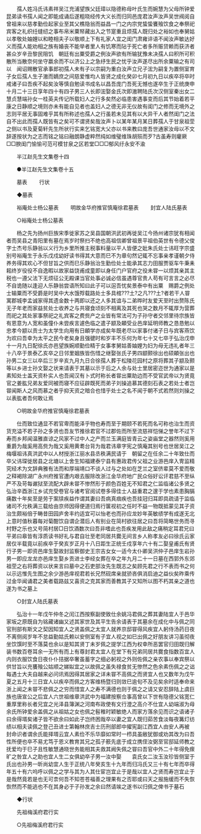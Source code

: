 <!-- { "loadSidebar": true } -->
　　孺人姓冯氏讳素祥吴江充浦望族父廷璋以隐德称母叶氏生而婉慧为父母所钟爱昆弟读书孺人闻之即能成诵后遂粗晓经传大义长而归同邑庞君汝声汝声吴世阀阅自曾祖来以慈孝勤俭起家业至其父樵隐翁而益昌一门之内宗党蛰蛰饔飱饮食之奉祭祀宾客之礼织纴缝纫之事布帛米粟帑藏出入之节寔重且烦孺人既归处之裕如也奉舅姑以孝敬处妯娌以和睦相夫子以敬顺上下有礼家人宜之闺门肃雍谇语不闻汝声敏达好义而孺人能劝相之族有婚丧不能举者里人有饥寒而阽于死亡者多所赈贷赖而获济者甚众岁辛丑黎民阻饥　朝廷有出粟受爵之例汝声欲有所输犹豫未决孺人曰积所可积散所当散奈何坐守嬴余而不以济公上之急纾生民之忧乎汝声遂尽出所余粟输之有司以　闻诏赐散官承事郎初孺人未有子以宗嗣为重白汝声立兄子浤为嗣复为置侧室育子女后孺人生子滶而嫡庶之间慈爱惟均人皆贤之成化癸卯七月初九日以疾卒将卒时戒诸子曰吾疾不起矣汝等慎自勉读书成名以昌吾庞门吾死无憾也遂卒生于正统庚申十月二十三日享年四十有四子男三人长即浤娶金氏次即滶聘陆氏次汉侧室秦出女二慧贞慧端孙女一桂英夫传记所载妇人之行多矣然必临患害遇事变而后其节始着若平康之日静顺之境则亦未有能自见者也盖妇人之德无非无仪故有闺门之修而无境外之志则平居无事固难乎其有所称述也孺人之行虽若未见其有以大异干人者然闺门之法自不出此而孺人既皆有之矣可不谓贤矣哉汝声卜以某年某月某日葬孺人于甘泉祖茔之侧以书及夏菊轩先生所状行实来乞铭宽大父亦以书来教曰庞吾世通家汝母以不文辞遂按状为之志而铭之铭曰融朗静虚粹然纯如维璧维珠胡殒而歹?古虽寿则癯厥□□腴闺门愉愉可范可模甘泉之区若堂□□□郁风纡永安不渝 

　　半江赵先生文集卷十四 


　　●半江赵先生文集卷十五 

　　墓表 
　　行状 

　　◆墓表 

　　裕庵处士杨公墓表 
　　明故金华府推官慎庵徐君墓表 
　　封宜人陆氏墓表 

　　○裕庵处士杨公墓表 

　　杨之先为扬州巨族宋季徙家苏之吴县国朝洪武初再徙吴江今扬州诸宗犹有相闻者而吴县之青阳里有墓在焉岁时祭扫不绝也高祖信卿曾祖景平祖伯英世有令德父俊字士杰号乐静翁以义行为乡里所推主税事料量以平人皆便之妣朱氏处士讳旺字宗盛别号裕庵生于永乐戊戍幼好读书得其大意而巳不为章句然记辄不忘事亲孝谨朝夕侍养务得其欢心不但甘旨之供而巳乐静翁治生勤俭处士能承其志力田服贾驱车牛秉耒耜终岁役役不自逸暇以故家益饶甫成童即以身任门户官府之役未甞一以烦其亲其主税也一遵父法下无烦征公无殿课当官处事必诚必信虽遇尊官贵人苟有可言言之必尽不自诡随以逢迎人乐静翁尝语所知曰此子可以逭吾忧矣景泰中有出粟　赐爵之例处士输粟而不受爵是时吴中大水饿殍载路处士多具棺???土?之凡???土?者若干人甞寓郡城李孟诚家得其遗金数十两即以还之人多其谊与二弟晔时友爱天至时出赘陈氏无子年老而家益贫处士收养之与共寝食顷刻不相离及其死也哭之数月不辄厚为营葬而祀之其处家事祭祀之礼宾客之费赀产之业皆有常法可为子孙守者交邻里待宗族皆有恩意为人宽和虽僮仆未尝疾言遽色临之遣子颛及頔受业邑庠延明师教之恳恳勉以忠孝今颛以贡士为太学生向用有日頔学亦成矣年既老尽以家事付诸子日与宾客燕饮为欢曰吾幸为太平之民今老矣身且强徤时和岁丰不乐何为年七十又七卒于弘治戊申十一月九日配徐氏亦邑望族婉顺勤俭精于女事孝舅姑善妯娌为妇为母无违礼者年三十八卒于景泰乙亥卒之日邻里姻族皆伤惜之继娶张氏子男四颛颢徐出也硕頔张出也孙男二女三以卒后三岁辛亥九月九日合徐孺人葬于松陵花园村之原将葬其子颛及颢等以乡进士孙文娶之状来请表于其墓以示于后之人余与处士里居密迩世为通家以是素知处士盖天资朴实人也吾闻汉有卜式时称长者甞出粟助边而不受官武帝以为贤竟官之姜肱兄弟友爱同被而寝不应征辟既死而弟子刘操追慕其德刻石表之若处士者岂甞闻斯人之风而慕之者乎抑天资之暗合也惜乎处士之名不闻于朝不式若然则刘操之以表肱者吾何敢让焉 

　　○明故金华府推官慎庵徐君墓表 

　　仕而致位通显不若官卑而能泽乎物也寿而至于期颐不若死而名可称也治生而资货充溢不若子孙之多贤也吾友节推徐君官不过郡佐而所至流慈祥恺悌之誉年不过下寿而乡邦闻温雅直谅之风家不过中人之产而兰玉满庭皆青云之姿庙堂之器然则奚用重爵为哉奚用高赀为哉又奚用黄耈台背为哉君讳章字宪之慎庵其别号也世居吴江之梅堰祖讳真洪武中以人材授浙江丽水县丞秩满民请于　朝留之在任余二十年致仕而卒父讳琛徙居县之北塘以上舍生知福建泰宁县有惠政君传父祖之业游邑庠入冑监精究经术为文辞典雅有法而和厚端靖口不谈人过与之处如在芝兰之室侪辈莫不爱而敬之释褐除湖广永州府推官遭内艰去服除改浙江金华府地广民众俗好讼讦君慈不至纵严不及苛每谳狱至流配大辟未甞不惨然形于颜色百姓无不知君之仁监临诸公多贤之弘治辛酉浙江乡试充受卷官与诸考官阅试卷多得佳士人益重君之邃于学也素患胸膈痛数十年矣至是劳于案牍疾益作谓其妻曰吾病真痼疾也吾挂冠归耳即具疏请于监临诸司不允秩满三载给由京师因得便道归焉行箧视初之任时不益一物既抵蒙见其子资治生颇裕倍于畴昔田园庐舍丰约适宜可以怡老也而孙应龙妙年英敏绩学有成遂无北上意时值秋暮每对菊酣饮自谓企潜后人有别业在简村欲往居之曰吾将简略世务而寻村野之乐也又号简村居□日饮酒数次曰吾非嗜此也吾疾发用此敌之痛稍定耳君兄曰平弟曰皋皆有淳质读书好礼与君自壮至老同居共爨无间言乡人称孝友必曰徐氏云家居仅半载竟以前疾卒于癸亥岁正月十八日距生正统壬戍享年六十有二娶皇甫氏有贤行子男一即资邑庠生娶故封监察御史王宗吉女女一适今太仆卿吴洪仲子邑庠生岩孙男一即应龙龙亦邑庠生娶乡贡进士李经女葬在卒之年九月二十一日墓在西郭外东郊祖茔之右将葬资以状来言曰墓中之石吏部汝先生既志之矣顾先君之行不表而书之何以示远惟先生图之余少游邑庠视君若长兄然砚席亲就骄吝俱消启迪之益伙矣昨乘传过金华闻诵君之美者载路兹又喜资之克其家而善教其子又知所以图不朽其亲之道也遂为书之墓上 

　　○封宜人陆氏墓表 

　　弘治十一年戊午仲冬之闰江西按察副使致仕余姚冯君佩之葬其妻陆宜人于邑华家坂之原既自为铭藏诸幽又述其家世及其平生告余请表于其墓余在成化中与佩之同官刑部有斯文之契因知宜人之贤盖佩之太宜人就养京邸甞得风疾宜人躬侍汤药日夜不离侧阅岁年不怠益勤姑氏赖以安侧室有子宜人视之如巳出佩之好朋友讲习虽彻夜坐饮馔时至不落莫也余以是知其贤丁未岁佩之提学江西为权幸所恶罢官归田既归解装书数百卷耳余一无所有而上有尊封君太宜人在堂下有兄弟同居共爨食指数百宜人内则衣服饮食日夜仆仆拮据卒奢虽蓄字之细必躬视之外则佐佩之亲农事以奉宾祭以供甘旨以充饔飱公姑顺之娣姒宜之以故佩之虽失禄食贫无惨然之色余素伤佩之之诎每遇士大夫自越来必问讯焉因得其居家之详未甞不高佩之而贤宜人也又数年为戊午夏之五月十三日宜人以疾卒而佩之方客维杨暨归则敛巳逾旬不及见矣余时适奉命来浙上闻之未甞不悲佩之之穷而惜宜人之寿不满德也则于佩之之请又安忍辞陆上虞巨族也唐宣公之后宜人六世祖维章洪武中为福建按察佥事高曾以下世有隐德父铭宽仁重厚里称长者兄宜之光泽县簿渊之河南布政使有文行澄之高介不仕宜人幼端淑为母余氏所钟爱余盖佩之从祖姑之女也佩之髫稚时颖敏绝人而家方落余见而识之语诸子曰余得壻矣诸子皆不欲余曰如此子岂终困哉卒以妻之宜人既归茹苦食淡每夜篝灯纺绩以相夫读佩之登己丑进士第翰林庶吉士历刑部郎中擢宪副江西宜人由安人再被　封命识者谓余氏能择壻云宜人素俭不乐华靡如常时一栉具虽敝犹御或劝其改为曰吾性所便也卒不易尤笃于恩义教育其兄之孤子籨先底于成立携侄汝弼至官邸延师教之抚爱均于巳子且性敏慧通晓世务能相其夫救其阙失佩之甞曰吾官中外二十年得免瘝旷之咎宜人之助也宜人生二女俱幼卒子男一汝中娶　　袁氏女二汝玉汝珍皆侧室于氏出也孙男一昕尚幼宜人生于正统八年癸亥生十九年而归冯氏又三十有七年而卒得年五十有六呜呼以佩之之学与其为人其仕宦岂宜止于是哉以宜人之贤而寿岂宜止于是哉然竟若是也无可柰何吾不知苍苍福善之理果有之否耶或曰天之报施缓而不失恢恢然而不能逃也不在其身必于子孙发之余曰然请竢之遂书以归佩之俾书于墓石 

　　◆行状 

　　先祖梅溪府君行实 

　　○先祖梅溪府君行实 

